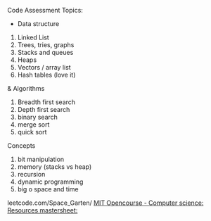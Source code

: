 Code Assessment Topics: 

- Data structure 
1. Linked List 
2. Trees, tries, graphs 
3. Stacks and queues 
4. Heaps 
5. Vectors / array list 
6. Hash tables (love it) 





& Algorithms
1. Breadth first search
2. Depth first search
3. binary search
4. merge sort 
5. quick sort 



Concepts 
1. bit manipulation
2. memory (stacks vs heap) 
3. recursion
4. dynamic programming 
5. big o space and time 


leetcode.com/Space_Garten/
[MIT Opencourse - Computer science:](https://www.youtube.com/c/mitocw/playlists)
[Resources mastersheet:](https://docs.google.com/spreadsheets/d/1rkyPHSY7JR-6g4Zr6ysrPhCjrfcr0cdYkoSWJMglXPo/edit#gid=0)

